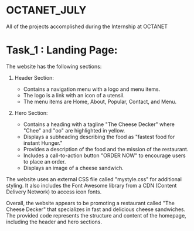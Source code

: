 # OCTANET_JULY
All of the projects accomplished during the Internship at OCTANET

# Task_1 : Landing Page:
The website has the following sections:

1. Header Section:
   - Contains a navigation menu with a logo and menu items.
   - The logo is a link with an icon of a utensil.
   - The menu items are Home, About, Popular, Contact, and Menu.

2. Hero Section:
   - Contains a heading with a tagline "The Cheese Decker" where "Chee" and "oo" are highlighted in yellow.
   - Displays a subheading describing the food as "fastest food for instant Hunger."
   - Provides a description of the food and the mission of the restaurant.
   - Includes a call-to-action button "ORDER NOW" to encourage users to place an order.
   - Displays an image of a cheese sandwich.

The website uses an external CSS file called "mystyle.css" for additional styling. It also includes the Font Awesome library from a CDN (Content Delivery Network) to access icon fonts.

Overall, the website appears to be promoting a restaurant called "The Cheese Decker" that specializes in fast and delicious cheese sandwiches. The provided code represents the structure and content of the homepage, including the header and hero sections.

